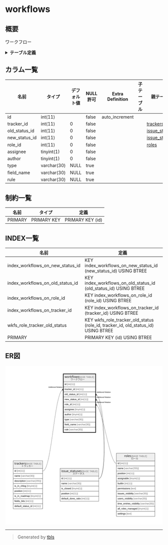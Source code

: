 # workflows

## 概要

ワークフロー

<details>
<summary><strong>テーブル定義</strong></summary>

```sql
CREATE TABLE `workflows` (
  `id` int(11) NOT NULL AUTO_INCREMENT,
  `tracker_id` int(11) NOT NULL DEFAULT 0,
  `old_status_id` int(11) NOT NULL DEFAULT 0,
  `new_status_id` int(11) NOT NULL DEFAULT 0,
  `role_id` int(11) NOT NULL DEFAULT 0,
  `assignee` tinyint(1) NOT NULL DEFAULT 0,
  `author` tinyint(1) NOT NULL DEFAULT 0,
  `type` varchar(30) DEFAULT NULL,
  `field_name` varchar(30) DEFAULT NULL,
  `rule` varchar(30) DEFAULT NULL,
  PRIMARY KEY (`id`),
  KEY `wkfs_role_tracker_old_status` (`role_id`,`tracker_id`,`old_status_id`),
  KEY `index_workflows_on_old_status_id` (`old_status_id`),
  KEY `index_workflows_on_role_id` (`role_id`),
  KEY `index_workflows_on_new_status_id` (`new_status_id`),
  KEY `index_workflows_on_tracker_id` (`tracker_id`)
) ENGINE=InnoDB AUTO_INCREMENT=[Redacted by tbls] DEFAULT CHARSET=utf8mb4
```

</details>

## カラム一覧

| 名前            | タイプ         | デフォルト値       | NULL許可   | Extra Definition | 子テーブル      | 親テーブル                               | コメント     |
| ------------- | ----------- | ------------ | -------- | ---------------- | ---------- | ----------------------------------- | -------- |
| id            | int(11)     |              | false    | auto_increment   |            |                                     |          |
| tracker_id    | int(11)     | 0            | false    |                  |            | [trackers](trackers.md)             |          |
| old_status_id | int(11)     | 0            | false    |                  |            | [issue_statuses](issue_statuses.md) |          |
| new_status_id | int(11)     | 0            | false    |                  |            | [issue_statuses](issue_statuses.md) |          |
| role_id       | int(11)     | 0            | false    |                  |            | [roles](roles.md)                   |          |
| assignee      | tinyint(1)  | 0            | false    |                  |            |                                     |          |
| author        | tinyint(1)  | 0            | false    |                  |            |                                     |          |
| type          | varchar(30) | NULL         | true     |                  |            |                                     |          |
| field_name    | varchar(30) | NULL         | true     |                  |            |                                     |          |
| rule          | varchar(30) | NULL         | true     |                  |            |                                     |          |

## 制約一覧

| 名前      | タイプ         | 定義               |
| ------- | ----------- | ---------------- |
| PRIMARY | PRIMARY KEY | PRIMARY KEY (id) |

## INDEX一覧

| 名前                               | 定義                                                                                |
| -------------------------------- | --------------------------------------------------------------------------------- |
| index_workflows_on_new_status_id | KEY index_workflows_on_new_status_id (new_status_id) USING BTREE                  |
| index_workflows_on_old_status_id | KEY index_workflows_on_old_status_id (old_status_id) USING BTREE                  |
| index_workflows_on_role_id       | KEY index_workflows_on_role_id (role_id) USING BTREE                              |
| index_workflows_on_tracker_id    | KEY index_workflows_on_tracker_id (tracker_id) USING BTREE                        |
| wkfs_role_tracker_old_status     | KEY wkfs_role_tracker_old_status (role_id, tracker_id, old_status_id) USING BTREE |
| PRIMARY                          | PRIMARY KEY (id) USING BTREE                                                      |

## ER図

![er](workflows.svg)

---

> Generated by [tbls](https://github.com/k1LoW/tbls)
